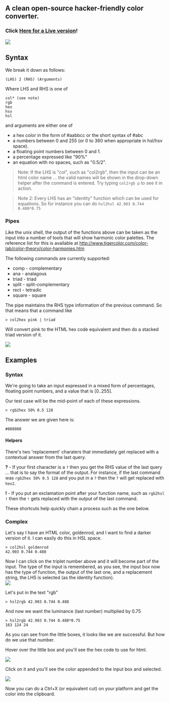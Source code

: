 ## A clean open-source hacker-friendly color converter.

<h3> Click <a href="http://9ol.es/quick-color/">Here for a Live version</a>!</h3>

<img src=http://i.imgur.com/BANCwWl.png>
<br>

## Syntax

We break it down as follows:


    (LHS) 2 (RHS) (Arguments)

Where LHS and RHS is one of

    col* (see note)
    rgb
    hex
    hsv
    hsl

and arguments are either one of

 * a hex color in the form of #aabbcc or the short syntax of #abc
 * a numbers between 0 and 255 (or 0 to 360 when appropriate in hsl/hsv space).
 * a floating point numbers between 0 and 1.
 * a percentage expressed like "90%"
 * an equation with no spaces, such as "0.5/2".

> Note: If the LHS is "col", such as "col2rgb", then the input can be an html color name ... the valid names will be shown in the drop-down helper after the command is entered. Try typing `col2rgb p` to see it in action.

> Note 2: Every LHS has an "identity" function which can be used for equations.  So for instance you can do `hsl2hsl 42.903 0.744 0.488*0.75`

### Pipes

Like the unix shell, the output of the functions above can be taken as the input into a number of tools that will show harmonic color palettes.  The reference list for this is available at http://www.tigercolor.com/color-lab/color-theory/color-harmonies.htm

The following commands are currently supported:

  * comp - complementary
  * ana - analagous
  * triad - triad
  * split - split-complementary
  * rect - tetradic
  * square - square

The pipe maintains the RHS type information of the previous command.  So that means that a command like

    > col2hex pink | triad

Will convert pink to the HTML hex code equivalent and then do a stacked triad version of it.

<img src=http://i.imgur.com/HD4WY6f.png>

## Examples

### Syntax

We're going to take an input expressed in a mixed form of percentages, floating point numbers, and a value that is [0..255].

Our test case will be the mid-point of each of these expressions.

    > rgb2hex 50% 0.5 128 

The answer we are given here is:

    #808080

#### Helpers

There's two 'replacement' charaters that immediately get replaced with a contextual answer from the last query.

**?** - If your first character is a `?` then you get the RHS value of the last query ... that is to say the format of the output.  For instance, if the last command was `rgb2hex 50% 0.5 128` and you put in a `?` then the `?` will get replaced with `hex2`.

**!** - If you put an exclamation point after your function name, such as `rgb2hsl !` then the `!` gets replaced with the output of the last command.

These shortcuts help quickly chain a process such as the one below.

### Complex

Let's say I have an HTML color, goldenrod, and I want to find a darker version of it. I can easily do this in HSL space.

    > col2hsl goldenrod
    42.903 0.744 0.488

Now I can click on the triplet number above and it will become part of the input.  The type of the input is remembered, as you see, the input box now has the type of function, the output of the last one, and a replacement string, the LHS is selected (as the identity function).
<br>
<img src=http://i.imgur.com/sh5Gzol.png>

Let's put in the text "rgb"

    > hsl2rgb 42.903 0.744 0.488

And now we want the luminance (last number) multiplied by 0.75

    > hsl2rgb 42.903 0.744 0.488*0.75 
    163 124 24

As you can see from the little boxes, it looks like we are successful.  But how do we use that number.

Hover over the little box and you'll see the hex code to use for html.

<img src=http://i.imgur.com/xoOeLzF.png><br>

Click on it and you'll see the color appended to the input box and selected.  

<img src=http://i.imgur.com/jOnkOgX.png><br>

Now you can do a Ctrl+X (or equivalent cut) on your platform and get the color into the clipboard.




